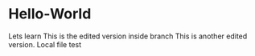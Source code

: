 # Hello-World
Lets learn
This is the edited version inside branch
This is another edited version.
Local file test